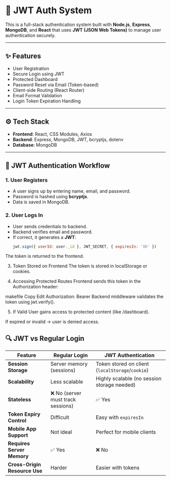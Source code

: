 # 🔐 JWT Auth System

This is a full-stack authentication system built with **Node.js**, **Express**, **MongoDB**, and **React** that uses **JWT (JSON Web Tokens)** to manage user authentication securely.

---

## ✨ Features

- User Registration
- Secure Login using JWT
- Protected Dashboard
- Password Reset via Email (Token-based)
- Client-side Routing (React Router)
- Email Format Validation
- Login Token Expiration Handling

---

## ⚙️ Tech Stack

- **Frontend**: React, CSS Modules, Axios
- **Backend**: Express, MongoDB, JWT, bcryptjs, dotenv
- **Database**: MongoDB

---

## 🔁 JWT Authentication Workflow

### 1. **User Registers**
- A user signs up by entering name, email, and password.
- Password is hashed using **bcryptjs**.
- Data is saved in MongoDB.

### 2. **User Logs In**
- User sends credentials to backend.
- Backend verifies email and password.
- If correct, it generates a **JWT**:
  ```js
  jwt.sign({ userId: user._id }, JWT_SECRET, { expiresIn: '1h' })
The token is returned to the frontend.

3. Token Stored on Frontend
The token is stored in localStorage or cookies.

4. Accessing Protected Routes
Frontend sends this token in the Authorization header:

makefile
Copy
Edit
Authorization: Bearer <token>
Backend middleware validates the token using jwt.verify().

5. If Valid
User gains access to protected content (like /dashboard).

If expired or invalid → user is denied access.
## 🔍 JWT vs Regular Login

| Feature               | Regular Login                            | JWT Authentication                                   |
|-----------------------|------------------------------------------|------------------------------------------------------|
| **Session Storage**   | Server memory (sessions)                 | Token stored on client (`localStorage`/`cookie`)     |
| **Scalability**       | Less scalable                            | Highly scalable (no session storage needed)          |
| **Stateless**         | ❌ No (server must track sessions)       | ✅ Yes                                              |
| **Token Expiry Control** | Difficult                              | Easy with `expiresIn`                               |
| **Mobile App Support** | Not ideal	                              | Perfect for mobile clients                          |
| **Requires Server Memory** | ✅ Yes	                            | ❌ No                                               |
| **Cross-Origin Resource Use** | Harder	                          | Easier with tokens                                  |
